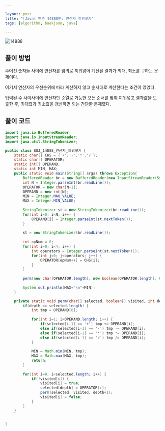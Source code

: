 ```yaml
---

layout: post
title: "[Java] 백준 14888번: 연산자 끼워넣기"
tags: [algorithm, baekjoon, java]

---
```


![14888](https://github.com/piacu/piacu.github.io/assets/26267376/facd5dbb-24dd-48a1-b038-965c2a30f303)



## 풀이 방법

주어진 숫자들 사이에 연산자를 임의로 끼워넣어 계산된 결과가 최대, 최소를 구하는 문제이다.

여기서 연산자의 우선순위에 따라 계산하지 않고 순서대로 계산한다는 조건이 있었다.

입력된 수 사이사이에 연산자만 순열로 가능한 모든 순서를 맞춰 끼워넣고 결과값을 도출한 후, 최대값과 최소값을 갱신하면 되는 간단한 문제였다.



## 풀이 코드

```java
import java.io.BufferedReader;
import java.io.InputStreamReader;
import java.util.StringTokenizer;

public class BOJ_14888_연산자_끼워넣기 {
	static char[] CHS = {'+','-','*','/'};
	static char[] OPERATOR;
	static int[] OPERAND;
	static int MIN, MAX;
	public static void main(String[] args) throws Exception{
		BufferedReader br = new BufferedReader(new InputStreamReader(System.in));
		int N = Integer.parseInt(br.readLine());
		OPERATOR = new char[N-1];
		OPERAND = new int[N];
		MIN = Integer.MAX_VALUE;
		MAX = Integer.MIN_VALUE;
		
		StringTokenizer st = new StringTokenizer(br.readLine());
		for(int i=0; i<N; i++) {
			OPERAND[i] = Integer.parseInt(st.nextToken());
		}
		
		st = new StringTokenizer(br.readLine());
		
		int opNum = 0;
		for(int i=0; i<4; i++) {
			int operators = Integer.parseInt(st.nextToken());
			for(int j=0; j<operators; j++) {
				OPERATOR[opNum++] = CHS[i];
			}
		}
		
		perm(new char[OPERATOR.length], new boolean[OPERATOR.length], 0);
		
		System.out.println(MAX+"\n"+MIN);
	}

	private static void perm(char[] selected, boolean[] visited, int depth) {
		if(depth == selected.length) {
			int tmp = OPERAND[0];
			
			for(int i=1; i<OPERAND.length; i++) {
				if(selected[i-1] == '+') tmp += OPERAND[i];
				else if(selected[i-1] == '-') tmp -= OPERAND[i];
				else if(selected[i-1] == '*') tmp *= OPERAND[i];
				else if(selected[i-1] == '/') tmp /= OPERAND[i];
			}
			
			MIN = Math.min(MIN, tmp);
			MAX = Math.max(MAX, tmp);
			return;
		}
		
		for(int i=0; i<selected.length; i++) {
			if(!visited[i]) {
				visited[i] = true;
				selected[depth] = OPERATOR[i];
				perm(selected, visited, depth+1);
				visited[i] = false;
			}
		}
	}
	

}
```
